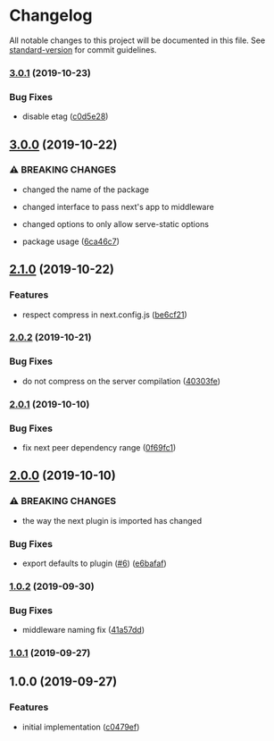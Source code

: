 # Changelog

All notable changes to this project will be documented in this file. See [standard-version](https://github.com/conventional-changelog/standard-version) for commit guidelines.

### [3.0.1](https://github.com/moxystudio/next-pre-compression-plugin/compare/v3.0.0...v3.0.1) (2019-10-23)


### Bug Fixes

* disable etag ([c0d5e28](https://github.com/moxystudio/next-pre-compression-plugin/commit/c0d5e28))

## [3.0.0](https://github.com/moxystudio/next-pre-compression-plugin/compare/v2.1.0...v3.0.0) (2019-10-22)


### ⚠ BREAKING CHANGES

* changed the name of the package
* changed interface to pass next's app to middleware
* changed options to only allow serve-static options

* package usage ([6ca46c7](https://github.com/moxystudio/next-pre-compression-plugin/commit/6ca46c7))

## [2.1.0](https://github.com/moxystudio/next-pre-compression-plugin/compare/v2.0.2...v2.1.0) (2019-10-22)


### Features

* respect compress in next.config.js ([be6cf21](https://github.com/moxystudio/next-pre-compression-plugin/commit/be6cf21))

### [2.0.2](https://github.com/moxystudio/next-pre-compression-plugin/compare/v2.0.1...v2.0.2) (2019-10-21)


### Bug Fixes

* do not compress on the server compilation ([40303fe](https://github.com/moxystudio/next-pre-compression-plugin/commit/40303fe))

### [2.0.1](https://github.com/moxystudio/next-pre-compression-plugin/compare/v2.0.0...v2.0.1) (2019-10-10)


### Bug Fixes

* fix next peer dependency range ([0f69fc1](https://github.com/moxystudio/next-pre-compression-plugin/commit/0f69fc1))

## [2.0.0](https://github.com/moxystudio/next-pre-compression-plugin/compare/v1.0.2...v2.0.0) (2019-10-10)


### ⚠ BREAKING CHANGES

* the way the next plugin is imported has changed

### Bug Fixes

* export defaults to plugin ([#6](https://github.com/moxystudio/next-pre-compression-plugin/issues/6)) ([e6bafaf](https://github.com/moxystudio/next-pre-compression-plugin/commit/e6bafaf))

### [1.0.2](https://github.com/moxystudio/next-pre-compression-plugin/compare/v1.0.1...v1.0.2) (2019-09-30)


### Bug Fixes

* middleware naming fix ([41a57dd](https://github.com/moxystudio/next-pre-compression-plugin/commit/41a57dd))

### [1.0.1](https://github.com/moxystudio/next-pre-compression-plugin/compare/v1.0.0...v1.0.1) (2019-09-27)

## 1.0.0 (2019-09-27)


### Features

* initial implementation ([c0479ef](https://github.com/moxystudio/next-pre-compression-plugin/commit/c0479ef))
